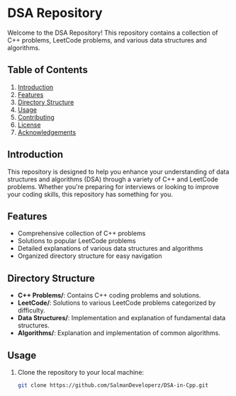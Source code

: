 # DSA Repository

Welcome to the DSA Repository! This repository contains a collection of C++ problems, LeetCode problems, and various data structures and algorithms.

## Table of Contents

1. [Introduction](#introduction)
2. [Features](#features)
3. [Directory Structure](#directory-structure)
4. [Usage](#usage)
5. [Contributing](#contributing)
6. [License](#license)
7. [Acknowledgements](#acknowledgements)

## Introduction

This repository is designed to help you enhance your understanding of data structures and algorithms (DSA) through a variety of C++ and LeetCode problems. Whether you're preparing for interviews or looking to improve your coding skills, this repository has something for you.

## Features

- Comprehensive collection of C++ problems
- Solutions to popular LeetCode problems
- Detailed explanations of various data structures and algorithms
- Organized directory structure for easy navigation

## Directory Structure

- **C++ Problems/**: Contains C++ coding problems and solutions.
- **LeetCode/**: Solutions to various LeetCode problems categorized by difficulty.
- **Data Structures/**: Implementation and explanation of fundamental data structures.
- **Algorithms/**: Explanation and implementation of common algorithms.

## Usage

1. Clone the repository to your local machine:
   ```bash
   git clone https://github.com/SalmanDeveloperz/DSA-in-Cpp.git   
